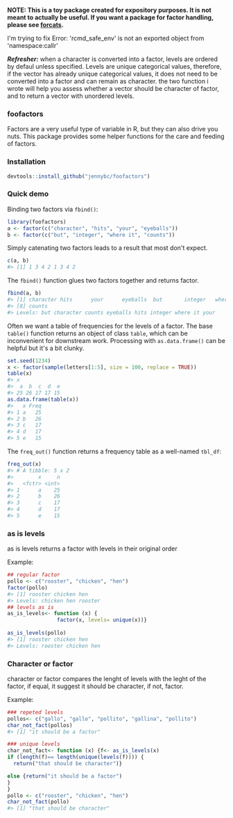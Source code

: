 <!-- README.md is generated from README.Rmd. Please edit that file -->
**NOTE: This is a toy package created for expository purposes. It is not meant to actually be useful. If you want a package for factor handling, please see [forcats](https://cran.r-project.org/package=forcats).**

I'm trying to fix Error: 'rcmd\_safe\_env' is not an exported object from 'namespace:callr'

***Refresher:*** when a character is converted into a factor, levels are ordered by defaul unless specified. Levels are unique categorical values, therefore, if the vector has already unique categorical values, it does not need to be converted into a factor and can remain as character. the two function i wrote will help you assess whether a vector should be character of factor, and to return a vector with unordered levels.

### foofactors

Factors are a very useful type of variable in R, but they can also drive you nuts. This package provides some helper functions for the care and feeding of factors.

### Installation

``` r
devtools::install_github("jennybc/foofactors")
```

### Quick demo

Binding two factors via `fbind()`:

``` r
library(foofactors)
a <- factor(c("character", "hits", "your", "eyeballs"))
b <- factor(c("but", "integer", "where it", "counts"))
```

Simply catenating two factors leads to a result that most don't expect.

``` r
c(a, b)
#> [1] 1 3 4 2 1 3 4 2
```

The `fbind()` function glues two factors together and returns factor.

``` r
fbind(a, b)
#> [1] character hits      your      eyeballs  but       integer   where it 
#> [8] counts   
#> Levels: but character counts eyeballs hits integer where it your
```

Often we want a table of frequencies for the levels of a factor. The base `table()` function returns an object of class `table`, which can be inconvenient for downstream work. Processing with `as.data.frame()` can be helpful but it's a bit clunky.

``` r
set.seed(1234)
x <- factor(sample(letters[1:5], size = 100, replace = TRUE))
table(x)
#> x
#>  a  b  c  d  e 
#> 25 26 17 17 15
as.data.frame(table(x))
#>   x Freq
#> 1 a   25
#> 2 b   26
#> 3 c   17
#> 4 d   17
#> 5 e   15
```

The `freq_out()` function returns a frequency table as a well-named `tbl_df`:

``` r
freq_out(x)
#> # A tibble: 5 x 2
#>        x     n
#>   <fctr> <int>
#> 1      a    25
#> 2      b    26
#> 3      c    17
#> 4      d    17
#> 5      e    15
```

### as is levels

as is levels returns a factor with levels in their original order

Example:

``` r
## regular factor
pollo <- c("rooster", "chicken", "hen")
factor(pollo)
#> [1] rooster chicken hen    
#> Levels: chicken hen rooster
## levels as is
as_is_levels<- function (x) {
                factor(x, levels= unique(x))}
  
as_is_levels(pollo)
#> [1] rooster chicken hen    
#> Levels: rooster chicken hen
```

### Character or factor

character or factor compares the lenght of levels with the leght of the factor, if equal, it suggest it should be character, if not, factor.

Example:

``` r
### repeted levels
pollos<- c("gallo", "gallo", "pollito", "gallina", "pollito")
char_not_fact(pollos)
#> [1] "it should be a factor"

### unique levels
char_not_fact<- function (x) {f<- as_is_levels(x)
if (length(f)== length(unique(levels(f)))) {
  return("that should be character")}

else {return("it should be a factor")
}
}
pollo <- c("rooster", "chicken", "hen")
char_not_fact(pollo)
#> [1] "that should be character"
```
